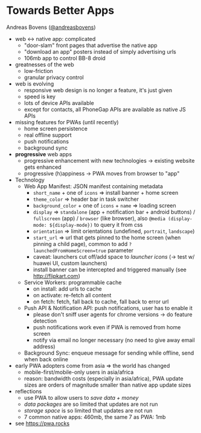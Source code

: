 # Towards Better Apps
Andreas Bovens ([@andreasbovens](https://twitter/@andreasbovens))

- web <-> native app: complicated
	- "door-slam" front pages that advertise the native app
	- "download an app" posters instead of simply advertising urls
	- 106mb app to control BB-8 droid
- greatnesses of the web
	- low-friction
	- granular privacy control
- web is evolving
	- responsive web design is no longer a feature, it's just given
	- speed is key
	- lots of device APIs available
	- except for contacts, all PhoneGap APIs are available as native JS APIs
- missing features for PWAs (until recently)
	- home screen persistence
	- real offline support
	- push notifications
	- background sync
- **progressive** web apps
	- progressive enhancement with new technologies -> existing website gets enhanced
	- progressive (h)appiness -> PWA moves from browser to "app"
- Technology
	- Web App Manifest: JSON manifest containing metadata
		- `short_name` + one of `icons` => install banner + home screen
		- `theme_color` => header bar in task switcher
		- `background_color` + one of `icons` + `name` => loading screen
		- `display` => `standalone` (app + notification bar + android buttons) / `fullscreen` (app) / `browser` (like browser), also `@media (display-mode: ${display-mode})` to query it from css
		- `orientation` => limit orientations (undefined, `portrait`, `landscape`)
		- `start_url` => url that gets pinned to the home screen (when pinning a child page), common to add `?launchedFromHomeScreen=true` parameter
		- caveat: launchers cut off/add space to *launcher icons* (-> test w/ huawei UI, custom launchers)
		- install banner can be intercepted and triggered manually (see http://flipkart.com)
	- Service Workers: programmable cache
		- on install: add urls to cache
		- on activate: re-fetch all content
		- on fetch: fetch, fall back to cache, fall back to error url
	- Push API & Notification API: push notifications, user has to enable it
		- please don't sniff user agents for chrome versions -> do feature detection
		- push notifications work even if PWA is removed from home screen
		- notify via email no longer necessary (no need to give away email address)
	- Background Sync: enqueue message for sending while offline, send when back online
- early PWA adopters come from asia => the world has changed
	- mobile-first/mobile-only users in asia/africa
	- reason: bandwidth costs (especially in asia/africa), PWA update sizes are orders of magnitude smaller than native app update sizes
- reflections
	- use PWA to allow users to *save data + money*
	- *data packages* are so limited that updates are not run
	- *storage space* is so limited that updates are not run
	- 7 common native apps: 460mb, the same 7 as PWA: 1mb
- see https://pwa.rocks
